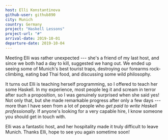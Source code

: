 ```yaml
---
host: Elli Konstantinova
github-user: github890
city: Munich
country: Germany
project: "Haskell Lessons"
project-url: "#"
arrival-date: 2019-10-01
departure-date: 2019-10-04
---
```


Meeting Elli was rather unexpected --- she's a friend of my last host, and since
we both had a day to kill, suggested we hang out. We ended up seeing some of
Munich's best tourist traps, destroying our forearms rock-climbing, eating
bad Thai food, and discussing some wild philosophy.

It turns out Elli is teaching herself programming, so I offered to teach her
some Haskell. In my experience, most people leg it and scream in terror after
such a proposition, so I was genuinely surprised when she said yes! Not only
that, but she made remarkable progress after only a few days --- more than I
have seen from a lot of people who *get paid to write Haskell professionally.*
If anyone's looking for a very capable hire, I know someone you should get in
touch with.

Elli was a fantastic host, and her hospitality made it truly difficult to leave
Munich. Thanks Elli, hope to see you again sometime soon!

